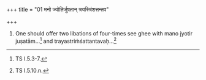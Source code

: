+++
title = "01 मनो ज्योतिर्जुषतान् त्रयस्त्रिंशत्तन्तव"

+++
1. One should offer two libations of four-times see ghee with mano jyotir juṣatām...[^1] and trayastriṁśattantavaḥ...[^2]  


[^1]: TS I.5.3-7.  

[^2]: TS I.5.10.n.
